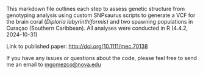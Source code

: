 This markdown file outlines each step to assess genetic structure from genotyping analysis using custom SNPsaurus scripts to generate a VCF for the brain coral (*Diploria labyrinthiformis*) and two spawning populations in Curaçao (Southern Caribbean).
All analyses were conducted in R (4.4.2, 2024-10-31)

Link to published paper: http://doi.org/10.1111/mec.70138

If you have any issues or questions about the code, please feel free to send me an email to mgomezco@nova.edu
